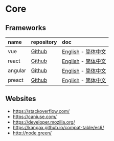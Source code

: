 # Core

## Frameworks

| name    | repository                                    | doc                                                                         |
|:--------|:----------------------------------------------|:----------------------------------------------------------------------------|
| vue     | [Github](https://github.com/vuejs/vue)        | [English](https://vuejs.org/)   - [简体中文](https://cn.vuejs.org/index.html) |
| react   | [Github](https://github.com/facebook/react)   | [English](https://reactjs.org/) - [简体中文](https://doc.react-china.org/)    |
| angular | [Github](https://github.com/angular/angular)  | [English](https://angular.io/)  - [简体中文](https://angular.cn/)             |
| preact  | [Github](https://github.com/developit/preact) | [English](https://preactjs.com/)  - [简体中文](https://angular.cn/)           |


## Websites

- https://stackoverflow.com/
- https://caniuse.com/
- https://developer.mozilla.org/
- https://kangax.github.io/compat-table/es6/
- http://node.green/
